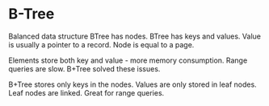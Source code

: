 # B-Tree
Balanced  data structure
BTree has nodes.
BTree has keys and values. Value is usually a pointer to a record.
Node is equal to a page.

Elements store both key and value - more memory consumption.
Range queries are slow.
B+Tree solved these issues.

B+Tree stores only keys in the nodes. Values are only stored
in leaf nodes. Leaf nodes are linked. Great for range queries.